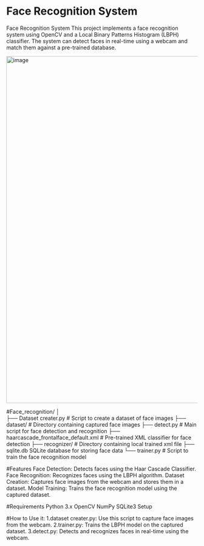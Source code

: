 # Face Recognition System
Face Recognition System This project implements a face recognition system using OpenCV and a Local Binary Patterns Histogram (LBPH) classifier. The system can detect faces in real-time using a webcam and match them against a pre-trained database.

<img width="911" alt="image" src="https://github.com/user-attachments/assets/8ed1175a-2cc1-4e4d-b117-de33c6383124">



#Face_recognition/
│                
├── Dataset creater.py             # Script to create a dataset of face images
├── dataset/                       # Directory containing captured face images
├── detect.py                      # Main script for face detection and recognition
├── haarcascade_frontalface_default.xml  # Pre-trained XML classifier for face detection
├── recognizer/                    # Directory containing local trained xml file
├── sqlite.db                      SQLite database for storing face data
└── trainer.py                     # Script to train the face recognition model


#Features
Face Detection: Detects faces using the Haar Cascade Classifier.
Face Recognition: Recognizes faces using the LBPH algorithm.
Dataset Creation: Captures face images from the webcam and stores them in a dataset.
Model Training: Trains the face recognition model using the captured dataset.

#Requirements
Python 3.x
OpenCV
NumPy
SQLite3
Setup

#How to Use it:
1.dataset creater.py: Use this script to capture face images from the webcam.
2.trainer.py: Trains the LBPH model on the captured dataset.
3.detect.py: Detects and recognizes faces in real-time using the webcam.
